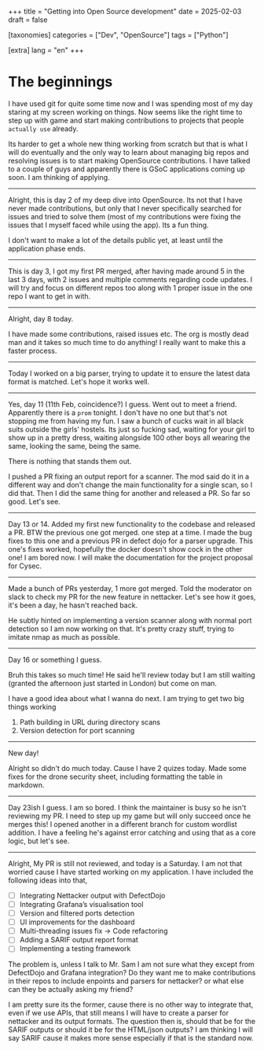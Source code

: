 +++
title = "Getting into Open Source development"
date = 2025-02-03
draft = false

[taxonomies]
categories = ["Dev", "OpenSource"]
tags = ["Python"]

[extra]
lang = "en"
+++

# The beginnings

I have used git for quite some time now and I was spending most of my day staring at my screen working on things. Now seems like the right time to step up with game and start making contributions to projects that people `actually use` already.

Its harder to get a whole new thing working from scratch but that is what I will do eventually and the only way to learn about managing big repos and resolving issues is to start making OpenSource contributions. I have talked to a couple of guys and apparently there is GSoC applications coming up soon. I am thinking of applying.

---

Alright, this is day 2 of my deep dive into OpenSource. Its not that I have never made contributions, but only that I never specifically searched for issues and tried to solve them (most of my contributions were fixing the issues that I myself faced while using the app). Its a fun thing.

I don't want to make a lot of the details public yet, at least until the application phase ends.

---

This is day 3, I got my first PR merged, after having made around 5 in the last 3 days, with 2 issues and multiple comments regarding code updates. I will try and focus on different repos too along with 1 proper issue in the one repo I want to get in with.

---

Alright, day 8 today.

I have made some contributions, raised issues etc. The org is mostly dead man and it takes so much time to do anything! I really want to make this a faster process.

---

Today I worked on a big parser, trying to update it to ensure the latest data format is matched. Let's hope it works well.

---

Yes, day 11 (11th Feb, coincidence?) I guess. Went out to meet a friend. Apparently there is a `prom` tonight. I don't have no one but that's not stopping me from having my fun. I saw a bunch of cucks wait in all black suits outside the girls' hostels. Its just so fucking sad, waiting for your girl to show up in a pretty dress, waiting alongside 100 other boys all wearing the same, looking the same, being the same. 

There is nothing that stands them out.

I pushed a PR fixing an output report for a scanner. The mod said do it in a different way and don't change the main functionality for a single scan, so I did that. Then I did the same thing for another and released a PR. So far so good. Let's see. 

---

Day 13 or 14. Added my first new functionality to the codebase and released a PR. BTW the previous one got merged. one step at a time. I made the bug fixes to this one and a previous PR in defect dojo for a parser upgrade. This one's fixes worked, hopefully the docker doesn't show cock in the other one! I am bored now. I will make the documentation for the project proposal for Cysec. 

---

Made a bunch of PRs yesterday, 1 more got merged. Told the moderator on slack to check my PR for the new feature in nettacker. Let's see how it goes, it's been a day, he hasn't reached back.

He subtly hinted on implementing a version scanner along with normal port detection so I am now working on that. It's pretty crazy stuff, trying to imitate nmap as much as possible. 

---

Day 16 or something I guess. 

Bruh this takes so much time! He said he'll review today but I am still waiting (granted the afternoon just started in London) but come on man. 

I have a good idea about what I wanna do next. I am trying to get two big things working

1. Path building in URL during directory scans
2. Version detection for port scanning

---

New day!

Alright so didn't do much today. Cause I have 2 quizes today. Made some fixes for the drone security sheet, including formatting the table in markdown.

---

Day 23ish I guess. I am so bored. I think the maintainer is busy so he isn't reviewing my PR. I need to step up my game but will only succeed once he merges this!
I opened another in a different branch for custom wordlist addition. I have a feeling he's against error catching and using that as a core logic, but let's see.

---

Alright, My PR is still not reviewed, and today is a Saturday. I am not that worried cause I have started working on my application. I have included the following ideas into that, 

- [ ] Integrating Nettacker output with DefectDojo
- [ ] Integrating Grafana’s visualisation tool
- [ ] Version and filtered ports detection
- [ ] UI improvements for the dashboard
- [ ] Multi-threading issues fix -> Code refactoring
- [ ] Adding a SARIF output report format
- [ ] Implementing a testing framework

The problem is, unless I talk to Mr. Sam I am not sure what they except from DefectDojo and Grafana integration? Do they want me to make contributions in their repos to include enpoints and parsers for nettacker? or what else can they be actually asking my friend?

I am pretty sure its the former, cause there is no other way to integrate that, even if we use APIs, that still means I will have to create a parser for nettacker and its output formats. The question then is, should that be for the SARIF outputs or should it be for the HTML/json outputs? I am thinking I will say SARIF cause it makes more sense especially if that is the standard now.

